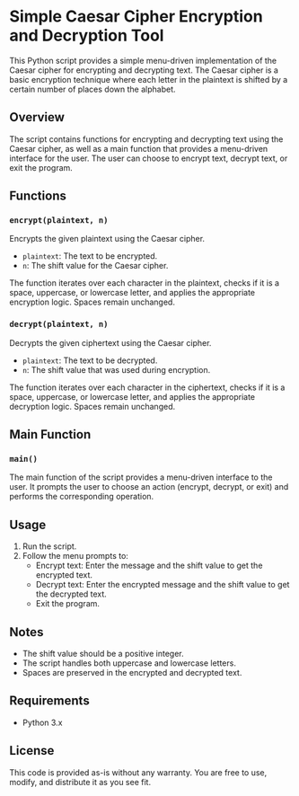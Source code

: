 
# Simple Caesar Cipher Encryption and Decryption Tool

This Python script provides a simple menu-driven implementation of the Caesar cipher for encrypting and decrypting text. The Caesar cipher is a basic encryption technique where each letter in the plaintext is shifted by a certain number of places down the alphabet.

## Overview

The script contains functions for encrypting and decrypting text using the Caesar cipher, as well as a main function that provides a menu-driven interface for the user. The user can choose to encrypt text, decrypt text, or exit the program.

## Functions

### `encrypt(plaintext, n)`

Encrypts the given plaintext using the Caesar cipher.

- `plaintext`: The text to be encrypted.
- `n`: The shift value for the Caesar cipher.

The function iterates over each character in the plaintext, checks if it is a space, uppercase, or lowercase letter, and applies the appropriate encryption logic. Spaces remain unchanged.

### `decrypt(plaintext, n)`

Decrypts the given ciphertext using the Caesar cipher.

- `plaintext`: The text to be decrypted.
- `n`: The shift value that was used during encryption.

The function iterates over each character in the ciphertext, checks if it is a space, uppercase, or lowercase letter, and applies the appropriate decryption logic. Spaces remain unchanged.

## Main Function

### `main()`

The main function of the script provides a menu-driven interface to the user. It prompts the user to choose an action (encrypt, decrypt, or exit) and performs the corresponding operation.

## Usage

1. Run the script.
2. Follow the menu prompts to:
   - Encrypt text: Enter the message and the shift value to get the encrypted text.
   - Decrypt text: Enter the encrypted message and the shift value to get the decrypted text.
   - Exit the program.

## Notes

- The shift value should be a positive integer.
- The script handles both uppercase and lowercase letters.
- Spaces are preserved in the encrypted and decrypted text.

## Requirements

- Python 3.x

## License

This code is provided as-is without any warranty. You are free to use, modify, and distribute it as you see fit.
